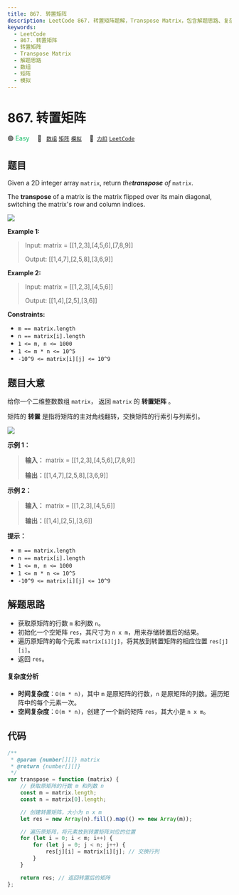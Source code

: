 ```yaml
---
title: 867. 转置矩阵
description: LeetCode 867. 转置矩阵题解，Transpose Matrix，包含解题思路、复杂度分析以及完整的 JavaScript 代码实现。
keywords:
  - LeetCode
  - 867. 转置矩阵
  - 转置矩阵
  - Transpose Matrix
  - 解题思路
  - 数组
  - 矩阵
  - 模拟
---
```


# 867. 转置矩阵

🟢 <font color=#15bd66>Easy</font>&emsp; 🔖&ensp; [`数组`](/tag/array.md) [`矩阵`](/tag/matrix.md) [`模拟`](/tag/simulation.md)&emsp; 🔗&ensp;[`力扣`](https://leetcode.cn/problems/transpose-matrix) [`LeetCode`](https://leetcode.com/problems/transpose-matrix)

## 题目

Given a 2D integer array `matrix`, return _the**transpose** of_ `matrix`.

The **transpose** of a matrix is the matrix flipped over its main diagonal,
switching the matrix's row and column indices.

![](https://assets.leetcode.com/uploads/2021/02/10/hint_transpose.png)

**Example 1:**

> Input: matrix = [[1,2,3],[4,5,6],[7,8,9]]
>
> Output: [[1,4,7],[2,5,8],[3,6,9]]

**Example 2:**

> Input: matrix = [[1,2,3],[4,5,6]]
>
> Output: [[1,4],[2,5],[3,6]]

**Constraints:**

- `m == matrix.length`
- `n == matrix[i].length`
- `1 <= m, n <= 1000`
- `1 <= m * n <= 10^5`
- `-10^9 <= matrix[i][j] <= 10^9`

## 题目大意

给你一个二维整数数组 `matrix`， 返回 `matrix` 的 **转置矩阵** 。

矩阵的 **转置** 是指将矩阵的主对角线翻转，交换矩阵的行索引与列索引。

![](https://assets.leetcode.com/uploads/2021/02/10/hint_transpose.png)

**示例 1：**

> **输入：** matrix = [[1,2,3],[4,5,6],[7,8,9]]
>
> **输出：**[[1,4,7],[2,5,8],[3,6,9]]

**示例 2：**

> **输入：** matrix = [[1,2,3],[4,5,6]]
>
> **输出：**[[1,4],[2,5],[3,6]]

**提示：**

- `m == matrix.length`
- `n == matrix[i].length`
- `1 <= m, n <= 1000`
- `1 <= m * n <= 10^5`
- `-10^9 <= matrix[i][j] <= 10^9`

## 解题思路

- 获取原矩阵的行数 `m` 和列数 `n`。
- 初始化一个空矩阵 `res`，其尺寸为 `n x m`，用来存储转置后的结果。
- 遍历原矩阵的每个元素 `matrix[i][j]`，将其放到转置矩阵的相应位置 `res[j][i]`。
- 返回 `res`。

#### 复杂度分析

- **时间复杂度**：`O(m * n)`，其中 `m` 是原矩阵的行数，`n` 是原矩阵的列数。遍历矩阵中的每个元素一次。
- **空间复杂度**：`O(m * n)`，创建了一个新的矩阵 `res`，其大小是 `n x m`。

## 代码

```javascript
/**
 * @param {number[][]} matrix
 * @return {number[][]}
 */
var transpose = function (matrix) {
	// 获取原矩阵的行数 m 和列数 n
	const m = matrix.length;
	const n = matrix[0].length;

	// 创建转置矩阵，大小为 n x m
	let res = new Array(n).fill().map(() => new Array(m));

	// 遍历原矩阵，将元素放到转置矩阵对应的位置
	for (let i = 0; i < m; i++) {
		for (let j = 0; j < n; j++) {
			res[j][i] = matrix[i][j]; // 交换行列
		}
	}

	return res; // 返回转置后的矩阵
};
```
